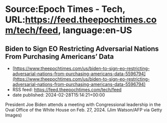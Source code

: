# Source:Epoch Times - Tech, URL:https://feed.theepochtimes.com/tech/feed, language:en-US

## Biden to Sign EO Restricting Adversarial Nations From Purchasing Americans’ Data
 - [https://www.theepochtimes.com/us/biden-to-sign-eo-restricting-adversarial-nations-from-purchasing-americans-data-5596794](https://www.theepochtimes.com/us/biden-to-sign-eo-restricting-adversarial-nations-from-purchasing-americans-data-5596794)
 - RSS feed: https://feed.theepochtimes.com/tech/feed
 - date published: 2024-02-28T15:14:21+00:00

President Joe Biden attends a meeting with Congressional leadership in the Oval Office of the White House on Feb. 27, 2024. (Jim Watson/AFP via Getty Images)

